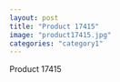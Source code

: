 ```yaml
---
layout: post
title: "Product 17415"
image: "product17415.jpg"
categories: "category1"
---
```

Product 17415
